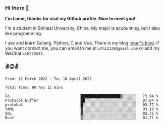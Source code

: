 ### Hi there 👋️

**I'm Loner, thanks for visit my Github profile. Nice to meet you!**

I'm a student in Shihezi University, China. My major is accounting, but I also like programming.

I use and learn Golang, Python, C and Vue. There is my blog [loner's blog](https://www.loner1024.top).  If you want contact me, you can email to me at `xth12138@gmail.com` or add my WeChat `xth233333`.

### ✌️😉✌️

<!--START_SECTION:waka-->

```text
From: 11 March 2022 - To: 10 April 2022

Total Time: 99 hrs 11 mins

Go                                ██████████████████▒░░░░░░   73.94 %
Protocol Buffer                   ██░░░░░░░░░░░░░░░░░░░░░░░   07.84 %
protobuf                          █░░░░░░░░░░░░░░░░░░░░░░░░   03.77 %
YAML                              ▓░░░░░░░░░░░░░░░░░░░░░░░░   03.19 %
SQL                               ▓░░░░░░░░░░░░░░░░░░░░░░░░   02.75 %
Rust                              ▒░░░░░░░░░░░░░░░░░░░░░░░░   01.71 %
```

<!--END_SECTION:waka-->



